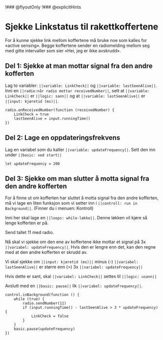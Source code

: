 !### @flyoutOnly
!### @explicitHints

# Sjekke Linkstatus til rakettkoffertene

For å kunne sjekke link mellom koffertene må bruke noe som kalles for «active sensing». 
Begge koffertene sender en radiomelding mellom seg med gitte intervaller som sier «Hei, jeg er ikke avskrudd». 


## Del 1: Sjekke at man mottar signal fra den andre kofferten

Lag to variabler: ``||variable: LinkCheck||`` og ``||variable: lastSeenAlive||``. Inni en ``||radio:når radio mottar receivedNumber||``, sett at ``||variable: LinkCheck||`` er ``||logic: sann||`` og at ``||variable: lastSeenAlive||`` er ``||input: kjøretid (ms)||``.

```blocks
radio.onReceivedNumber(function (receivedNumber) {
    LinkCheck = true
    lastSeenAlive = input.runningTime()
})
```

## Del 2: Lage en oppdateringsfrekvens

Lag en variabel som du kaller ``||variable: updateFrequency||``. Sett den inn under  ``||basic: ved start||``

```block
let updateFrequency = 200
```

## Del 3: Sjekke om man slutter å motta signal fra den andre kofferten 

For å finne ut om kofferten har sluttet å motta signal fra den andre kofferten, må vi lage en liten funksjon som vi setter inn i  ``||controll: run in Background||``. (Finner du i menuen: Kontroll)

Inni her skal lage en  ``||loops: while-løkke||``. Denne løkken vil kjøre så lenge kofferten er på.

Send tallet 11 med radio. 

Nå skal vi sjekke om den ene av koffertene ikke mottar et signal på 3x ``||variabel: updateFrequency||``. Hvis den er lengre enn det, kan den regne med at den andre kofferten er skrudd av.

Vi skal sjekke om ``||input: kjøretid (ms)||`` minus (-) ``||variabel: lastSeenAlive||`` er større enn (>) 3x ``||variabel: updateFrequency||``

Hvis dette er sant, skal ``||variabel: LinkCheck||`` settes til ``||logic: usann||``

Avslutt med en ``||basic: pause||`` lik ``||variabel: updateFrequency||``.


```blocks
control.inBackground(function () {
    while (true) {
        radio.sendNumber(11)
        if (input.runningTime() - lastSeenAlive > 3 * updateFrequency) {
            LinkCheck = false
        }
    }
    basic.pause(updateFrequency)
})
```
